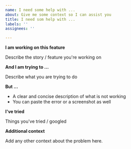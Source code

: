 ```yaml
---
name: I need some help with ...
about: Give me some context so I can assist you
title: I need som help with ...
labels: ''
assignees: ''

---
```


**I am working on this feature**

Describe the story / feature you're working on

**And I am trying to ...**

Describe what you are trying to do

**But ...**

- A clear and concise description of what is not working
- You can paste the error or a screenshot as well

**I've tried**

Things you've tried / googled

**Additional context**

Add any other context about the problem here.
